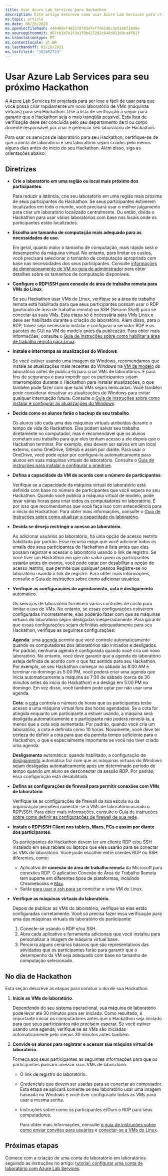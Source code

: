 ```yaml
---
title: Usar Azure Lab Services para Hackathon
description: Este artigo descreve como usar Azure Lab Services para criar laboratórios que você pode usar para executar o hackathons.
ms.topic: article
ms.date: 06/26/2020
ms.openlocfilehash: d4648def48557d70547ef7d41d6c3e516671849e
ms.sourcegitcommit: 867cb1b7a1f3a1f0b427282c648d411d0ca4f81f
ms.translationtype: MT
ms.contentlocale: pt-BR
ms.lasthandoff: 03/20/2021
ms.locfileid: "102452723"
---
```

# <a name="use-azure-lab-services-for-your-next-hackathon"></a>Usar Azure Lab Services para seu próximo Hackathon
A Azure Lab Services foi projetada para ser leve e fácil de usar para que você possa criar rapidamente um novo laboratório de VMs (máquinas virtuais) para seu Hackathon.  Use a lista de verificação a seguir para garantir que o Hackathon seja o mais tranqüila possível. Esta lista de verificação deve ser concluída pelo seu departamento de ti ou corpo docente responsável por criar e gerenciar seu laboratório de Hackathon. 

Para usar os serviços de laboratório para seu Hackathon, certifique-se de que a conta de laboratório e seu laboratório sejam criados pelo menos alguns dias antes do início do seu Hackathon. Além disso, siga as orientações abaixo:

## <a name="guidance"></a>Diretrizes

- **Crie o laboratório em uma região ou local mais próximo dos participantes**. 

    Para reduzir a latência, crie seu laboratório em uma região mais próxima de seus participantes do Hackathon.  Se seus participantes estiverem localizados em todo o mundo, você precisará usar o melhor julgamento para criar um laboratório localizado centralmente.  Ou então, divida o Hackathon para usar vários laboratórios com base nos locais onde os participantes estão localizados.
- **Escolha um tamanho de computação mais adequado para as necessidades de uso**.

    Em geral, quanto maior o tamanho de computação, mais rápido será o desempenho da máquina virtual. No entanto, para limitar os custos, você precisará selecionar o tamanho de computação apropriado com base nas necessidades dos seus participantes. Consulte [informações de dimensionamento de VM no guia do administrador](administrator-guide.md#vm-sizing) para obter detalhes sobre os tamanhos de computação disponíveis.
- **Configure o RDP\SSH para conexão de área de trabalho remota para VMs do Linux**.

    Se seu Hackathon usar VMs do Linux, verifique se a área de trabalho remota está habilitada para que seus participantes possam usar o RDP (protocolo de área de trabalho remota) ou SSH (Secure Shell) para se conectar às suas VMs. Esta etapa só é necessária para VMs Linux e deve ser habilitada durante a criação do laboratório. Além disso, para o RDP, talvez seja necessário instalar e configurar o servidor RDP e os pacotes de GUI na VM do modelo antes da publicação.  Para obter mais informações, consulte o [Guia de instruções sobre como habilitar a área de trabalho remota para Linux](how-to-enable-remote-desktop-linux.md).

- **Instale e interrompa as atualizações do Windows**. 

    Se você estiver usando uma imagem do Windows, recomendamos que instale as atualizações mais recentes do Windows na [VM de modelo](how-to-create-manage-template.md) do laboratório antes de publicá-lo para criar VMs de laboratórios. É para fins de segurança e para impedir que os participantes sejam interrompidos durante o Hackathon para instalar atualizações, o que também pode fazer com que suas VMs sejam reiniciadas. Você também pode considerar desativar as atualizações do Windows para evitar qualquer interrupção futura. Consulte o [Guia de instruções sobre como instalar e configurar as atualizações do Windows](how-to-prepare-windows-template.md#install-and-configure-updates).
- **Decida como os alunos farão o backup de seu trabalho**. 

    Os alunos são cada uma das máquinas virtuais atribuídas durante o tempo de vida do Hackathon. Eles podem salvar seu trabalho diretamente no computador, mas é recomendável que os alunos cometam seu trabalho para que eles tenham acesso a ele depois que o Hackathon terminar. Por exemplo, eles devem ser salvos em um local externo, como OneDrive, GitHub e assim por diante. Para usar o OneDrive, você pode optar por configurá-lo automaticamente para alunos em suas máquinas virtuais de laboratório. Consulte o [Guia de instruções para instalar e configurar o onedrive](how-to-prepare-windows-template.md#install-and-configure-onedrive).
- **Defina a capacidade da VM de acordo com o número de participantes**. 

    Verifique se a capacidade da máquina virtual do laboratório está definida com base no número de participantes que você espera no seu Hackathon. Quando você publica a máquina virtual de modelo, pode levar várias horas para criar todos os computadores no laboratório. É por isso que recomendamos que você faça isso com antecedência para o início do Hackathon. Para obter mais informações, consulte o [Guia de instruções sobre como atualizar a capacidade do laboratório](how-to-set-virtual-machine-passwords.md#update-the-lab-capacity).

- **Decida se deseja restringir o acesso ao laboratório**. 

    Ao adicionar usuários ao laboratório, há uma opção de acesso restrito habilitada por padrão. Esse recurso exige que você adicione todos os emails dos seus participantes do Hackathon à lista antes que eles possam registrar e acessar o laboratório usando o link de registro. Se você tiver um Hackathon em que não saiba quem os participantes estarão antes do evento, você pode optar por desabilitar a opção de acesso restrito, que permite que qualquer pessoa Registre-se no laboratório usando o link de registro. Para obter mais informações, consulte o [Guia de instruções sobre como adicionar usuários](how-to-configure-student-usage.md).

- **Verifique as configurações de agendamento, cota e desligamento** automático. 

    Os serviços de laboratório fornecem vários controles de custo para limitar o uso de VMs. No entanto, se essas configurações estiverem configuradas incorretamente, elas poderão fazer com que as máquinas virtuais do laboratório sejam desligadas inesperadamente. Para garantir que essas configurações sejam definidas adequadamente para seu Hackathon, verifique as seguintes configurações:

    **Agenda**: uma [agenda](how-to-create-schedules.md) permite que você controle automaticamente quando os computadores dos laboratórios são iniciados e desligados. Por padrão, nenhuma agenda é configurada quando você cria um novo laboratório. No entanto, você deve garantir que a agenda do laboratório esteja definida de acordo com o que faz sentido para seu Hackathon.  Por exemplo, se seu Hackathon começar no sábado às 8:00 AM e terminar no domingo às 5:00 PM, você poderá criar uma agenda que inicia automaticamente a máquina às 7:30 de sábado (cerca de 30 minutos antes do início do Hackathon) e a desliga em 5:00 PM no domingo. Em vez disso, você também pode optar por não usar uma agenda.

    **Cota**: a [cota](how-to-configure-student-usage.md#set-quotas-for-users) controla o número de horas que os participantes terão acesso a uma máquina virtual fora das horas agendadas. Se a cota for atingida enquanto um participante a estiver usando, a máquina será desligada automaticamente e o participante não poderá reiniciá-la, a menos que a cota seja aumentada. Por padrão, quando você cria um laboratório, a cota é definida como 10 horas. Novamente, você deve ter certeza de definir a cota para que ela permita tempo suficiente para o Hackathon, o que é especialmente importante se você não tiver criado uma agenda.

    **Desligamento** automático: quando habilitado, a configuração de [desligamento](how-to-enable-shutdown-disconnect.md) automática faz com que as máquinas virtuais do Windows sejam desligadas automaticamente após um determinado período de tempo quando um aluno se desconectar da sessão RDP. Por padrão, essa configuração está desabilitada.

- **Defina as configurações de firewall para permitir conexões com VMs de laboratório**. 

    Verifique se as configurações de firewall da sua escola ou da organização permitem conectar-se a VMs de laboratório usando o RDP\SSH. Para obter mais informações, consulte o [Guia de instruções sobre como definir as configurações de firewall de sua rede](how-to-configure-firewall-settings.md).

- **Instale o RDP\SSH Client nos tablets, Macs, PCs e assim por diante dos participantes**.

    Os participantes do Hackathon devem ter um cliente RDP e/ou SSH instalado em seus tablets ou laptops que eles usarão para se conectar às VMs do laboratório. Você pode escolher entre clientes RDP ou SSH diferentes, como:

    - Aplicativo de **conexão de área de trabalho remota** da Microsoft para conexões RDP. O aplicativo Conexão de Área de Trabalho Remota tem suporte em diferentes tipos de plataformas, incluindo Chromebooks e [Mac](https://techcommunity.microsoft.com/t5/azure-lab-services/connecting-to-azure-lab-services-environments-on-your-macos/ba-p/1290162).
    - Saída [para usar o ssh para se](https://techcommunity.microsoft.com/t5/azure-lab-services/connecting-to-azure-lab-services-environments-on-your-macos/ba-p/1290162) conectar a uma VM do Linux.
- **Verifique as máquinas virtuais do laboratório**. 

    Depois de publicar as VMs do laboratório, verifique se elas estão configuradas corretamente. Você só precisa fazer essa verificação para uma das máquinas virtuais do laboratório do participante:

    1. Conecte-se usando o RDP e/ou SSH.
    2. Abra cada aplicativo e ferramenta adicionais que você instalou para personalizar a imagem de máquina virtual base.
    3. Percorra alguns cenários básicos que são representativos das atividades que os participantes farão para garantir que o desempenho da VM seja adequado com base no tamanho de computação selecionado.

## <a name="on-the-day-of-hackathon"></a>No dia de Hackathon
Esta seção descreve as etapas para concluir o dia de sua Hackathon.

1. **Inicie as VMs do laboratório**.

    Dependendo do seu sistema operacional, sua máquina de laboratório pode levar até 30 minutos para ser iniciada. Como resultado, é importante iniciar os computadores antes que o Hackathon seja iniciado para que seus participantes não precisem esperar. Se você estiver usando uma agenda, verifique se as VMs são iniciadas automaticamente pelo menos 30 minutos antes também.
2. **Convide os alunos para registrar e acessar sua máquina virtual de laboratório**. 

    Forneça aos seus participantes as seguintes informações para que os participantes possam acessar suas VMs de laboratório. 

    - O link de registro do laboratório. 
    - Credenciais que devem ser usadas para se conectar ao computador. Esta etapa se aplicará somente se seu laboratório usar uma imagem baseada no Windows e você tiver configurado todas as VMs para usar a mesma senha.
    - Instruções sobre como os participantes e/Oum o RDP para seus computadores.

        Para obter mais informações, consulte [o guia de instruções sobre como enviar convites para usuários](how-to-configure-student-usage.md#send-invitations-to-users) e [conectar-se a VMs do Linux](how-to-use-remote-desktop-linux-student.md). 

## <a name="next-steps"></a>Próximas etapas
Comece com a criação de uma conta de laboratório em laboratórios seguindo as instruções no artigo: [tutorial: configurar uma conta de laboratório com Azure Lab Services](tutorial-setup-lab-account.md).
